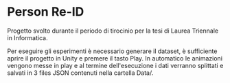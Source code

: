 # Person Re-ID
Progetto svolto durante il periodo di tirocinio per la tesi di Laurea Triennale in Informatica.

Per eseguire gli esperimenti è necessario generare il dataset, è sufficiente aprire il progetto in Unity e premere il tasto Play.
In automatico le animazioni vengono messe in play e al termine dell'esecuzione i dati verranno splittati e salvati in 3 files JSON contenuti nella cartella Data/.
